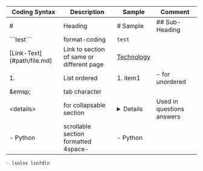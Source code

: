 | Coding Syntax | Description | Sample | Comment |
|---|---|---|---|
|  # | Heading  | # Sample | ## Sub-Heading |
|  \`\`\`test\`\`\` | format-coding | ```test``` | |
| \[Link-Text\]\(\#path/file.md\) | Link to section of same or different page | [Technology](Technology/base.md) | |
| 1. | List ordered | 1. item1 | - for unordered |
| \&emsp; | tab character | | |
| \<details\> | for collapsable section | <details>sample text here | Used in questions answers |
|     - Python | scrollable section formatted 4space- |     - Python | |

    - lsnlns lsnfdln
